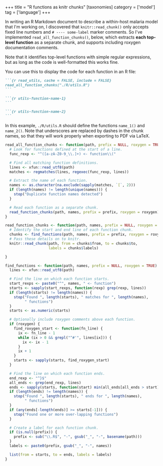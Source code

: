 +++
title = "R functions as knitr chunks"
[taxonomies]
category = ['model']
tag = ['language']
+++

In writing an R Markdown document to describe a within-host malaria model that I'm working on, I discovered that `knitr::read_chunk()` only accepts fixed line numbers and `# ---- some-label` marker comments.
So I've implemented `read_all_function_chunks()`, below, which extracts **each top-level function** as a separate chunk, and supports including roxygen documentation comments.

<!-- more -->

Note that it identifies top-level functions with simple regular expressions, but as long as the code is well-formatted this works fine.

You can use this to display the code for each function in an R file:

~~~markdown
```{r read_utils, cache = FALSE, include = FALSE}
read_all_function_chunks("./R/utils.R")
```

```{r utils-function-name-1}
```

```{r utils-function-name-2}
```
~~~

In this example, `./R/utils.R` should define the functions `name_1()` and `name_2()`.
Note that underscores are replaced by dashes in the chunk names, so that they will work properly when exporting to PDF via LaTeX.

```R
read_all_function_chunks <- function(path, prefix = NULL, roxygen = TRUE) {
  # Look for functions defined at the start of a line.
  func_rexp <- "^([a-zA-Z0-9_\\.]+) <- function\\("

  # Find all matching function definitions.
  lines <- xfun::read_utf8(path)
  matches <- regmatches(lines, regexec(func_rexp, lines))

  # Extract the name of each function.
  names <- as.character(na.exclude(sapply(matches, `[`, 2)))
  if (length(names) != length(unique(names))) {
    stop("Duplicate function names detected")
  }

  # Read each function as a separate chunk.
  read_function_chunks(path, names, prefix = prefix, roxygen = roxygen)
}

read_function_chunks <- function(path, names, prefix = NULL, roxygen = TRUE) {
  # Identify the start and end line of each function chunk.
  chunks <- find_functions(path, names, prefix = prefix, roxygen = roxygen)
  # Pass these details on to knitr.
  knitr::read_chunk(path, from = chunks$from, to = chunks$to,
                    labels = chunks$labels)

}

find_functions <- function(path, names, prefix = NULL, roxygen = TRUE) {
  lines <- xfun::read_utf8(path)

  # Find the line on which each function starts.
  start_rexps <- paste0("^", names, " <- function")
  starts <- sapply(start_rexps, function(rexp) grep(rexp, lines))
  if (length(starts) != length(names)) {
    stop("Found ", length(starts), " matches for ", length(names),
         " functions")
  }
  starts <- as.numeric(starts)

  # Optionally include roxygen comments above each function.
  if (roxygen) {
    find_roxygen_start <- function(fn_line) {
      ix <- fn_line - 1
      while (ix > 0 && grepl("^#'", lines[ix])) {
        ix <- ix - 1
      }
      ix + 1
    }
    starts <- sapply(starts, find_roxygen_start)
  }

  # Find the line on which each function ends.
  end_rexp <- "^}$"
  all_ends <- grep(end_rexp, lines)
  ends <- sapply(starts, function(start) min(all_ends[all_ends > start]))
  if (length(ends) != length(names)) {
    stop("Found ", length(starts), " ends for ", length(names),
         " functions")
  }
  if (any(ends[-length(ends)] >= starts[-1])) {
    stop("Found one or more over-lapping functions")
  }

  # Create a label for each function chunk.
  if (is.null(prefix)) {
    prefix <- sub("\\.R$", "-", gsub("_", "-", basename(path)))
  }
  labels <- paste0(prefix, gsub("_", "-", names))

  list(from = starts, to = ends, labels = labels)
}
```
